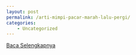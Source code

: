 ```yaml
---
layout: post
permalink: /arti-mimpi-pacar-marah-lalu-pergi/
categories:
    - Uncategorized
---
```


[Baca Selengkapnya](/08)